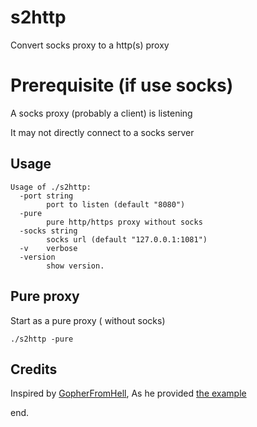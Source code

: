 # s2http

Convert socks proxy to a http(s) proxy

# Prerequisite (if use socks)

A socks proxy (probably a client) is listening

It may not directly connect to a socks server

## Usage

```
Usage of ./s2http:
  -port string
        port to listen (default "8080")
  -pure
        pure http/https proxy without socks
  -socks string
        socks url (default "127.0.0.1:1081")
  -v    verbose
  -version
        show version.
```

## Pure proxy

Start as a pure proxy ( without socks)

	./s2http -pure


## Credits

Inspired by [GopherFromHell](https://www.reddit.com/user/GopherFromHell),
As he provided [the example](https://play.golang.org/p/l0iLtkD1DV)

end.  
